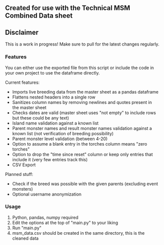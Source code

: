 ## Created for use with the Technical MSM Combined Data sheet

## Disclaimer

This is a work in progress! Make sure to pull for the latest changes regularly.

### Features
    
You can either use the exported file from this script or include the code in your own project to use the dataframe directly. 

Current features:

- Imports live breeding data from the master sheet as a pandas dataframe
- Flattens nested headers into a single row
- Sanitizes column names by removing newlines and quotes present in the master sheet
- Checks dates are valid (master sheet uses "not empty" to include rows but these could be any text)
- Island name validation against a known list
- Parent monster names and result monster names validation against a known list (not verification of breeding possibility)
- Parent monster level validation (between 4-20)
- Option to assume a blank entry in the torches column means "zero torches"
- Option to drop the "time since reset" column or keep only entries that include it (very few entries track this)
- CSV Export

Planned stuff:

- Check if the breed was possible with the given parents (excluding event monsters)
- Optional username anonymization

### Usage

1. Python, pandas, numpy required
2. Edit the options at the top of "main.py" to your liking
3. Run "main.py"
4. msm_data.csv should be created in the same directory, this is the cleaned data